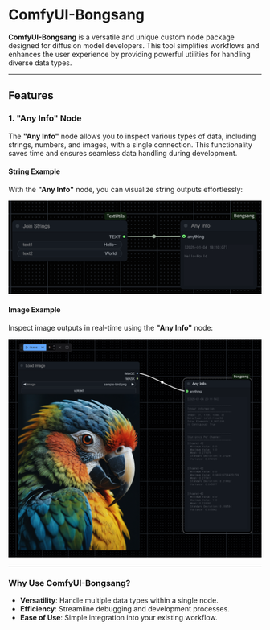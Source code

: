 # ComfyUI-Bongsang

**ComfyUI-Bongsang** is a versatile and unique custom node package designed for diffusion model developers. This tool simplifies workflows and enhances the user experience by providing powerful utilities for handling diverse data types.

---

## Features

### 1. **"Any Info" Node**

The **"Any Info"** node allows you to inspect various types of data, including strings, numbers, and images, with a single connection. This functionality saves time and ensures seamless data handling during development.

#### String Example

With the **"Any Info"** node, you can visualize string outputs effortlessly:

![String Example](docs/any_info_screen1.png)

#### Image Example

Inspect image outputs in real-time using the **"Any Info"** node:

![Image Example](docs/any_info_screen2.png)

---

### Why Use ComfyUI-Bongsang?

- **Versatility**: Handle multiple data types within a single node.
- **Efficiency**: Streamline debugging and development processes.
- **Ease of Use**: Simple integration into your existing workflow.
